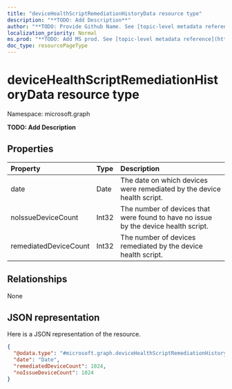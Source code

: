 ```yaml
---
title: "deviceHealthScriptRemediationHistoryData resource type"
description: "**TODO: Add Description**"
author: "**TODO: Provide Github Name. See [topic-level metadata reference](https://msgo.azurewebsites.net/add/document/guidelines/metadata.html#topic-level-metadata)**"
localization_priority: Normal
ms.prod: "**TODO: Add MS prod. See [topic-level metadata reference](https://msgo.azurewebsites.net/add/document/guidelines/metadata.html#topic-level-metadata)**"
doc_type: resourcePageType
---
```


# deviceHealthScriptRemediationHistoryData resource type


Namespace: microsoft.graph

**TODO: Add Description**

## Properties
|Property|Type|Description|
|:---|:---|:---|
|date|Date|The date on which devices were remediated by the device health script.|
|noIssueDeviceCount|Int32|The number of devices that were found to have no issue by the device health script.|
|remediatedDeviceCount|Int32|The number of devices remediated by the device health script.|

## Relationships
None

## JSON representation
Here is a JSON representation of the resource.
<!-- {
  "blockType": "resource",
  "@odata.type": "microsoft.graph.deviceHealthScriptRemediationHistoryData"
}
-->
``` json
{
  "@odata.type": "#microsoft.graph.deviceHealthScriptRemediationHistoryData",
  "date": "Date",
  "remediatedDeviceCount": 1024,
  "noIssueDeviceCount": 1024
}
```

